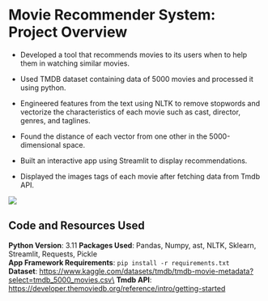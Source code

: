 # Movie Recommender System: Project Overview

+ Developed a tool that recommends movies to its users when to help them in watching similar movies.

+ Used TMDB dataset containing data of 5000 movies and processed it using python.

+ Engineered features from the text using NLTK to remove stopwords and vectorize the characteristics of each movie such as cast, director, genres, and taglines.

+ Found the distance of each vector from one other in the 5000-dimensional space.

+ Built an interactive app using Streamlit to display recommendations.

+ Displayed the images tags of each movie after fetching data from Tmdb API.
  
![](https://github.com/sarthakking5/Recommender-system/blob/main/images/resultf.gif)

## Code and Resources Used

**Python Version**: 3.11 **Packages Used**: Pandas, Numpy, ast, NLTK, Sklearn, Streamlit, Requests, Pickle\
**App Framework Requirements**: `pip install -r requirements.txt`\
**Dataset**: https://www.kaggle.com/datasets/tmdb/tmdb-movie-metadata?select=tmdb_5000_movies.csv\
**Tmdb API**: https://developer.themoviedb.org/reference/intro/getting-started

